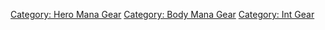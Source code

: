 [Category: Hero Mana Gear](Category:_Hero_Mana_Gear "wikilink")
[Category: Body Mana Gear](Category:_Body_Mana_Gear "wikilink")
[Category: Int Gear](Category:_Int_Gear "wikilink")
